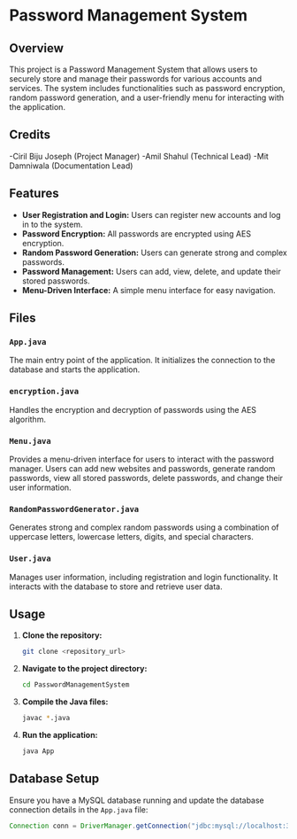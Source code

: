 # Password Management System

## Overview

This project is a Password Management System that allows users to securely store and manage their passwords for various accounts and services. The system includes functionalities such as password encryption, random password generation, and a user-friendly menu for interacting with the application.

## Credits
-Ciril Biju Joseph (Project Manager)
-Amil Shahul   (Technical Lead)
-Mit Damniwala (Documentation Lead)

## Features

- **User Registration and Login:** Users can register new accounts and log in to the system.
- **Password Encryption:** All passwords are encrypted using AES encryption.
- **Random Password Generation:** Users can generate strong and complex passwords.
- **Password Management:** Users can add, view, delete, and update their stored passwords.
- **Menu-Driven Interface:** A simple menu interface for easy navigation.

## Files

### `App.java`

The main entry point of the application. It initializes the connection to the database and starts the application.

### `encryption.java`

Handles the encryption and decryption of passwords using the AES algorithm.

### `Menu.java`

Provides a menu-driven interface for users to interact with the password manager. Users can add new websites and passwords, generate random passwords, view all stored passwords, delete passwords, and change their user information.

### `RandomPasswordGenerator.java`

Generates strong and complex random passwords using a combination of uppercase letters, lowercase letters, digits, and special characters.

### `User.java`

Manages user information, including registration and login functionality. It interacts with the database to store and retrieve user data.

## Usage

1. **Clone the repository:**
    ```sh
    git clone <repository_url>
    ```

2. **Navigate to the project directory:**
    ```sh
    cd PasswordManagementSystem
    ```

3. **Compile the Java files:**
    ```sh
    javac *.java
    ```

4. **Run the application:**
    ```sh
    java App
    ```

## Database Setup

Ensure you have a MySQL database running and update the database connection details in the `App.java` file:
```java
Connection conn = DriverManager.getConnection("jdbc:mysql://localhost:3306/mydb", "root", "YOURPASSWORD");


